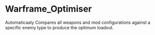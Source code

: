 # Warframe_Optimiser
Automaticaaly Compares all weapons and mod configurations against a specific enemy type to produce the optimum loadout. 
